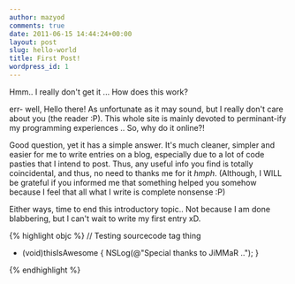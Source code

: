 ```yaml
---
author: mazyod
comments: true
date: 2011-06-15 14:44:24+00:00
layout: post
slug: hello-world
title: First Post!
wordpress_id: 1
---
```


Hmm.. I really don't get it ... How does this work?

err- well, Hello there! As unfortunate as it may sound, but I really don't care about you (the reader :P). This whole site is mainly devoted to perminant-ify my programming experiences .. So, why do it online?!

Good question, yet it has a simple answer. It's much cleaner, simpler and easier for me to write entries on a blog, especially due to a lot of code pasties that I intend to post. Thus, any useful info you find is totally coincidental, and thus, no need to thanks me for it *hmph*. (Although, I WILL be grateful if you informed me that something helped you somehow because I feel that all what I write is complete nonsense :P)

Either ways, time to end this introductory topic.. Not because I am done blabbering, but I can't wait to write my first entry xD.

{% highlight objc %}
// Testing sourcecode tag thing
- (void)thisIsAwesome {
    NSLog(@"Special thanks to JiMMaR ..");
}

{% endhighlight %}
